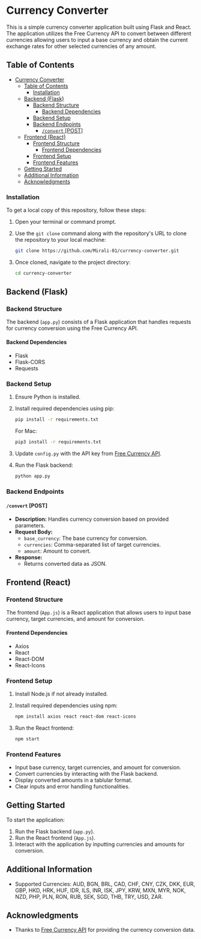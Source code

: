 # Currency Converter 

This is a simple currency converter application built using Flask and React. The application utilizes the Free Currency API to convert between different currencies allowing users to input a base currency and obtain the current exchange rates for other selected currencies of any amount.

## Table of Contents

- [Currency Converter](#currency-converter)
  - [Table of Contents](#table-of-contents)
    - [Installation](#installation)
  - [Backend (Flask)](#backend-flask)
    - [Backend Structure](#backend-structure)
      - [Backend Dependencies](#backend-dependencies)
    - [Backend Setup](#backend-setup)
    - [Backend Endpoints](#backend-endpoints)
      - [`/convert` \[POST\]](#convert-post)
  - [Frontend (React)](#frontend-react)
    - [Frontend Structure](#frontend-structure)
      - [Frontend Dependencies](#frontend-dependencies)
    - [Frontend Setup](#frontend-setup)
    - [Frontend Features](#frontend-features)
  - [Getting Started](#getting-started)
  - [Additional Information](#additional-information)
  - [Acknowledgments](#acknowledgments)


### Installation

To get a local copy of this repository, follow these steps:

1. Open your terminal or command prompt.

2. Use the `git clone` command along with the repository's URL to clone the repository to your local machine:

    ```bash
    git clone https://github.com/Mirali-01/currency-converter.git
    ```

3. Once cloned, navigate to the project directory:

    ```bash
    cd currency-converter
    ```

## Backend (Flask)

### Backend Structure

The backend (`app.py`) consists of a Flask application that handles requests for currency conversion using the Free Currency API.

#### Backend Dependencies

- Flask
- Flask-CORS
- Requests

### Backend Setup

1. Ensure Python is installed.
2. Install required dependencies using pip:
   
    ```bash
    pip install -r requirements.txt
    ```

    For Mac:

    ```bash
    pip3 install -r requirements.txt
    ```

3. Update `config.py` with the API key from [Free Currency API](https://www.freecurrencyapi.com/).
4. Run the Flask backend:

    ```bash
    python app.py
    ```

### Backend Endpoints

#### `/convert` [POST]

- **Description:** Handles currency conversion based on provided parameters.
- **Request Body:**
    - `base_currency`: The base currency for conversion.
    - `currencies`: Comma-separated list of target currencies.
    - `amount`: Amount to convert.
- **Response:**
    - Returns converted data as JSON.

## Frontend (React)

### Frontend Structure

The frontend (`App.js`) is a React application that allows users to input base currency, target currencies, and amount for conversion.

#### Frontend Dependencies

- Axios
- React
- React-DOM
- React-Icons

### Frontend Setup

1. Install Node.js if not already installed.
2. Install required dependencies using npm:

    ```bash
    npm install axios react react-dom react-icons
    ```

3. Run the React frontend:

    ```bash
    npm start
    ```

### Frontend Features

- Input base currency, target currencies, and amount for conversion.
- Convert currencies by interacting with the Flask backend.
- Display converted amounts in a tablular format.
- Clear inputs and error handling functionalities.

## Getting Started

To start the application:
1. Run the Flask backend (`app.py`).
2. Run the React frontend (`App.js`).
3. Interact with the application by inputting currencies and amounts for conversion.

## Additional Information

- Supported Currencies: AUD, BGN, BRL, CAD, CHF, CNY, CZK, DKK, EUR, GBP, HKD, HRK, HUF, IDR, ILS, INR, ISK, JPY, KRW, MXN, MYR, NOK, NZD, PHP, PLN, RON, RUB, SEK, SGD, THB, TRY, USD, ZAR.

## Acknowledgments

- Thanks to [Free Currency API](https://www.freecurrencyapi.com/) for providing the currency conversion data.
